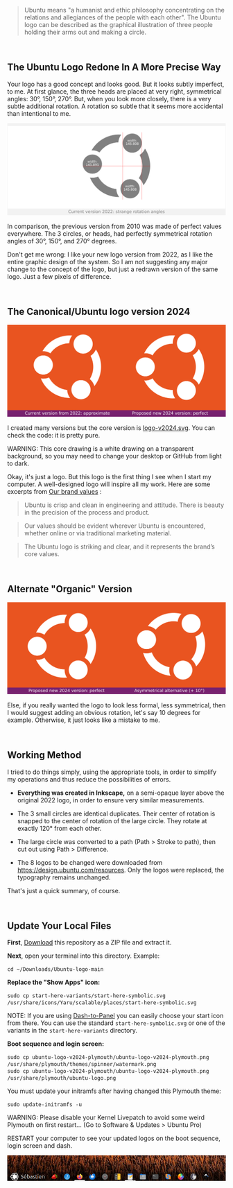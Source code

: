 > Ubuntu means "a humanist and ethic philosophy concentrating on the relations and allegiances of the people with each other". The Ubuntu logo can be described as the graphical illustration of three people holding their arms out and making a circle.

<br>

## The Ubuntu Logo Redone In A More Precise Way

Your logo has a good concept and looks good. But it looks subtly imperfect, to me. At first glance, the three heads are placed at very right, symmetrical angles: 30°, 150°, 270°. But, when you look more closely, there is a very subtle additional rotation. A rotation so subtle that it seems more accidental than intentional to me.

![Presentation-Ubuntu-logo-v2022-wrong](Presentation/Presentation-Ubuntu-logo-v2022-wrong.png)

In comparison, the previous version from 2010 was made of perfect values everywhere. The 3 circles, or heads, had perfectly symmetrical rotation angles of 30°, 150°, and 270° degrees.

Don't get me wrong: I like your new logo version from 2022, as I like the entire graphic design of the system. So I am not suggesting any major change to the concept of the logo, but just a redrawn version of the same logo. Just a few pixels of difference.

<br>

## The Canonical/Ubuntu logo version 2024

![Presentation-Ubuntu-logo-v2022-vs-v2024](Presentation/Presentation-Ubuntu-logo-v2022-vs-v2024.png)

I created many versions but the core version is [logo-v2024.svg](logo-v2024.svg). You can check the code: it is pretty pure.

WARNING: This core drawing is a white drawing on a transparent background, so you may need to change your desktop or GitHub from light to dark.

Okay, it's just a logo. But this logo is the first thing I see when I start my computer. A well-designed logo will inspire all my work. Here are some excerpts from [Our brand values](https://design.ubuntu.com/brand) :

> Ubuntu is crisp and clean in engineering and attitude. There is beauty in the precision of the process and product.

> Our values should be evident wherever Ubuntu is encountered, whether online or via traditional marketing material.

> The Ubuntu logo is striking and clear, and it represents the brand’s core values.

<br>

## Alternate "Organic" Version

![Presentation-Ubuntu-logo-v2024-twisted](Presentation/Presentation-Ubuntu-logo-v2024-twisted.png)

Else, if you really wanted the logo to look less formal, less symmetrical, then I would suggest adding an obvious rotation, let's say 10 degrees for example. Otherwise, it just looks like a mistake to me.

<br>

## Working Method

I tried to do things simply, using the appropriate tools, in order to simplify my operations and thus reduce the possibilities of errors.

* **Everything was created in Inkscape,** on a semi-opaque layer above the original 2022 logo, in order to ensure very similar measurements.

* The 3 small circles are identical duplicates. Their center of rotation is snapped to the center of rotation of the large circle. They rotate at exactly 120° from each other.

* The large circle was converted to a path (Path > Stroke to path), then cut out using Path > Difference.

* The 8 logos to be changed were downloaded from https://design.ubuntu.com/resources. Only the logos were replaced, the typography remains unchanged.

That's just a quick summary, of course.

<br>

## Update Your Local Files

**First**, [Download](https://github.com/SebastJava/Ubuntu-logo/archive/refs/heads/main.zip) this repository as a ZIP file and extract it.

**Next**, open your terminal into this directory. Example:

```
cd ~/Downloads/Ubuntu-logo-main
```

**Replace the "Show Apps" icon:**

```
sudo cp start-here-variants/start-here-symbolic.svg /usr/share/icons/Yaru/scalable/places/start-here-symbolic.svg
```

NOTE: If you are using [Dash-to-Panel](https://extensions.gnome.org/extension/1160/dash-to-panel/) you can easily choose your start icon from there. You can use the standard `start-here-symbolic.svg` or one of the variants in the `start-here-variants` directory.

**Boot sequence and login screen:**

```
sudo cp ubuntu-logo-v2024-plymouth/ubuntu-logo-v2024-plymouth.png /usr/share/plymouth/themes/spinner/watermark.png
sudo cp ubuntu-logo-v2024-plymouth/ubuntu-logo-v2024-plymouth.png /usr/share/plymouth/ubuntu-logo.png
```

You must update your initramfs after having changed this Plymouth theme:

```
sudo update-initramfs -u
```

WARNING: Please disable your Kernel Livepatch to avoid some weird Plymouth on first restart... (Go to Software & Updates > Ubuntu Pro)

RESTART your computer to see your updated logos on the boot sequence, login screen and dash.

![Dash-example-2](Presentation/Dash-example-3.png)
